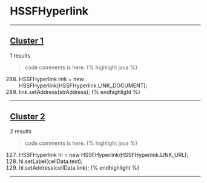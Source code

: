 # HSSFHyperlink

***

## [Cluster 1](./1)
1 results
> code comments is here.
{% highlight java %}
288. HSSFHyperlink link = new HSSFHyperlink(HSSFHyperlink.LINK_DOCUMENT);
289. link.setAddress(strAddress);
{% endhighlight %}

***

## [Cluster 2](./2)
2 results
> code comments is here.
{% highlight java %}
127. HSSFHyperlink hl = new HSSFHyperlink(HSSFHyperlink.LINK_URL);
128. hl.setLabel(cellData.text);
129. hl.setAddress(cellData.link);
{% endhighlight %}

***

